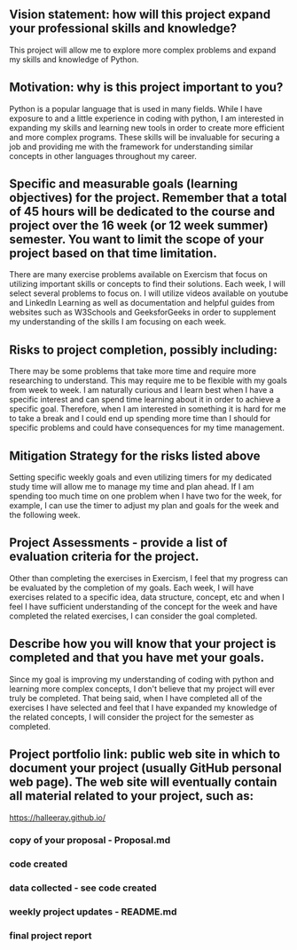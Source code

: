 ## Vision statement: how will this project expand your professional skills and knowledge?
This project will allow me to explore more complex problems and expand my skills and knowledge of Python.

## Motivation: why is this project important to you?
Python is a popular language that is used in many fields. While I have exposure to and a little experience in coding with python, I am interested in expanding my skills and learning new tools in order to create more efficient and more complex programs. These skills will be invaluable for securing a job and providing me with the framework for understanding similar concepts in other languages throughout my career.

## Specific and measurable goals (learning objectives) for the project. Remember that a total of 45 hours will be dedicated to the course and project over the 16 week (or 12 week summer) semester. You want to limit the scope of your project based on that time limitation.
There are many exercise problems available on Exercism that focus on utilizing important skills or concepts to find their solutions. Each week, I will select several problems to focus on. I will utilize videos available on youtube and LinkedIn Learning as well as documentation and helpful guides from websites such as W3Schools and GeeksforGeeks in order to supplement my understanding of the skills I am focusing on each week.

## Risks to project completion, possibly including:
There may be some problems that take more time and require more researching to understand. This may require me to be flexible with my goals from week to week. I am naturally curious and I learn best when I have a specific interest and can spend time learning about it in order to achieve a specific goal. Therefore, when I am interested in something it is hard for me to take a break and I could end up spending more time than I should for specific problems and could have consequences for my time management.


## Mitigation Strategy for the risks listed above
Setting specific weekly goals and even utilizing timers for my dedicated study time will allow me to manage my time and plan ahead. If I am spending too much time on one problem when I have two for the week, for example, I can use the timer to adjust my plan and goals for the week and the following week.  

## Project Assessments - provide a list of evaluation criteria for the project.
Other than completing the exercises in Exercism, I feel that my progress can be evaluated by the completion of my goals. Each week, I will have exercises related to a specific idea, data structure, concept, etc and when I feel I have sufficient understanding of the concept for the week and have completed the related exercises, I can consider the goal completed.

## Describe how you will know that your project is completed and that you have met your goals.
Since my goal is improving my understanding of coding with python and learning more complex concepts, I don't believe that my project will ever truly be completed. That being said, when I have completed all of the exercises I have selected and feel that I have expanded my knowledge of the related concepts, I will consider the project for the semester as completed.

## Project portfolio link: public web site in which to document your project (usually GitHub personal web page). The web site will eventually contain all material related to your project, such as:
https://halleeray.github.io/

### copy of your proposal - Proposal.md
### code created 
### data collected - see code created
### weekly project updates - README.md
### final project report